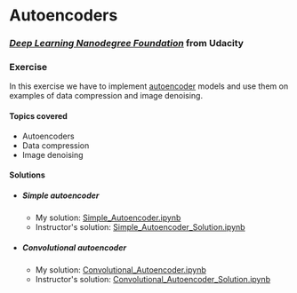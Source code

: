 #  Autoencoders

### [_**Deep Learning Nanodegree Foundation**_](https://www.udacity.com/course/deep-learning-nanodegree-foundation--nd101) from Udacity

### **Exercise**

In this exercise we have to implement [autoencoder](https://en.wikipedia.org/wiki/Autoencoder) models and use them on examples of data compression and image denoising.

#### Topics covered

- Autoencoders
- Data compression
- Image denoising

#### Solutions

- ##### Simple autoencoder
    - My solution: [Simple_Autoencoder.ipynb](Simple_Autoencoder.ipynb)
    - Instructor's solution: [Simple_Autoencoder_Solution.ipynb](Simple_Autoencoder_Solution.ipynb)

- ##### Convolutional autoencoder
    - My solution: [Convolutional_Autoencoder.ipynb](Convolutional_Autoencoder.ipynb)
    - Instructor's solution: [Convolutional_Autoencoder_Solution.ipynb](Convolutional_Autoencoder_Solution.ipynb)
